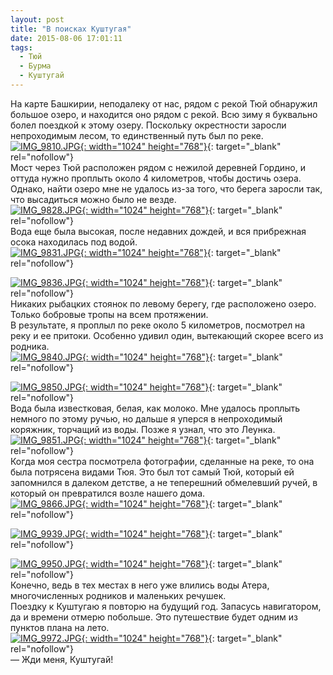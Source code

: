 ```yaml
---
layout: post
title: "В поисках Куштугая"
date: 2015-08-06 17:01:11
tags:
  - Тюй
  - Бурма
  - Куштугай
---
```

На карте Башкирии, неподалеку от нас, рядом с рекой Тюй обнаружил
большое озеро, и находится оно рядом с рекой. Всю зиму я буквально болел
поездкой к этому озеру. Поскольку окрестности заросли непроходимым
лесом, то единственный путь был по реке.  
[![IMG\_9810.JPG](https://img-fotki.yandex.ru/get/6614/13906080.55/0_a23a8_41b8056e_XXL.jpg
"IMG_9810.JPG"){: width="1024" height="768"}][1]{: target="_blank"
rel="nofollow"}  
Мост через Тюй расположен рядом с нежилой деревней Гордино, и оттуда
нужно проплыть около 4 километров, чтобы достичь озера.  
Однако, найти озеро мне не удалось из-за того, что берега заросли так,
что высадиться можно было не везде.  
[![IMG\_9828.JPG](https://img-fotki.yandex.ru/get/9321/13906080.55/0_a23ab_a119fead_XXL.jpg
"IMG_9828.JPG"){: width="1024" height="768"}][2]{: target="_blank"
rel="nofollow"}  
Вода еще была высокая, после недавних дождей, и вся прибрежная осока
находилась под водой.   
[![IMG\_9831.JPG](https://img-fotki.yandex.ru/get/15492/13906080.55/0_a23ad_e761c6ba_XXL.jpg
"IMG_9831.JPG"){: width="1024" height="768"}][3]{: target="_blank"
rel="nofollow"}  
  
[![IMG\_9836.JPG](https://img-fotki.yandex.ru/get/4403/13906080.55/0_a23ae_8745301b_XXL.jpg
"IMG_9836.JPG"){: width="1024" height="768"}][4]{: target="_blank"
rel="nofollow"}  
Никаких рыбацких стоянок по левому берегу, где расположено озеро.   
Только бобровые тропы на всем протяжении.  
В результате, я проплыл по реке около 5 километров, посмотрел на реку и
ее притоки. Особенно удивил один, вытекающий скорее всего из родника.   
[![IMG\_9840.JPG](https://img-fotki.yandex.ru/get/4800/13906080.55/0_a23af_bfd904fe_XXL.jpg
"IMG_9840.JPG"){: width="1024" height="768"}][5]{: target="_blank"
rel="nofollow"}  
  
[![IMG\_9850.JPG](https://img-fotki.yandex.ru/get/15520/13906080.55/0_a23b1_5445449a_XXL.jpg
"IMG_9850.JPG"){: width="1024" height="768"}][6]{: target="_blank"
rel="nofollow"}  
Вода была известковая, белая, как молоко. Мне удалось проплыть немного
по этому ручью, но дальше я уперся в непроходимый коряжник, торчащий из
воды. Позже я узнал, что это Леунка.  
[![IMG\_9851.JPG](https://img-fotki.yandex.ru/get/15557/13906080.55/0_a23b2_60d3c0d3_XXL.jpg
"IMG_9851.JPG"){: width="1024" height="768"}][7]{: target="_blank"
rel="nofollow"}  
Когда моя сестра посмотрела фотографии, сделанные на реке, то она была
потрясена видами Тюя. Это был тот самый Тюй, который ей запомнился в
далеком детстве, а не теперешний обмелевший ручей, в который он
превратился возле нашего дома.   
[![IMG\_9866.JPG](https://img-fotki.yandex.ru/get/9318/13906080.55/0_a23b3_ac6179cf_XXL.jpg
"IMG_9866.JPG"){: width="1024" height="768"}][8]{: target="_blank"
rel="nofollow"}  
  
[![IMG\_9939.JPG](https://img-fotki.yandex.ru/get/3409/13906080.55/0_a23b5_f0cc39ad_XXL.jpg
"IMG_9939.JPG"){: width="1024" height="768"}][9]{: target="_blank"
rel="nofollow"}  
  
[![IMG\_9950.JPG](https://img-fotki.yandex.ru/get/15576/13906080.55/0_a23b7_e6454db5_XXL.jpg
"IMG_9950.JPG"){: width="1024" height="768"}][10]{: target="_blank"
rel="nofollow"}  
Конечно, ведь в тех местах в него уже влились воды Атера, многочисленных
родников и маленьких речушек.  
Поездку к Куштугаю я повторю на будущий год. Запасусь навигатором, да и
времени отмерю побольше. Это путешествие будет одним из пунктов плана на
лето.   
[![IMG\_9972.JPG](https://img-fotki.yandex.ru/get/6813/13906080.55/0_a23b8_705b43be_XXL.jpg
"IMG_9972.JPG"){: width="1024" height="768"}][11]{: target="_blank"
rel="nofollow"}  
 — Жди меня, Куштугай!



[1]: https://fotki.yandex.ru/next/users/russian-field2005/album/159598/view/664488?page=0
[2]: https://fotki.yandex.ru/next/users/russian-field2005/album/159598/view/664491?page=0
[3]: https://fotki.yandex.ru/next/users/russian-field2005/album/159598/view/664493?page=0
[4]: https://fotki.yandex.ru/next/users/russian-field2005/album/159598/view/664494?page=0
[5]: https://fotki.yandex.ru/next/users/russian-field2005/album/159598/view/664495?page=0
[6]: https://fotki.yandex.ru/next/users/russian-field2005/album/159598/view/664497?page=0
[7]: https://fotki.yandex.ru/next/users/russian-field2005/album/159598/view/664498?page=0
[8]: https://fotki.yandex.ru/next/users/russian-field2005/album/159598/view/664499?page=0
[9]: https://fotki.yandex.ru/next/users/russian-field2005/album/159598/view/664501?page=0
[10]: https://fotki.yandex.ru/next/users/russian-field2005/album/159598/view/664503?page=0
[11]: https://fotki.yandex.ru/next/users/russian-field2005/album/159598/view/664504?page=0
